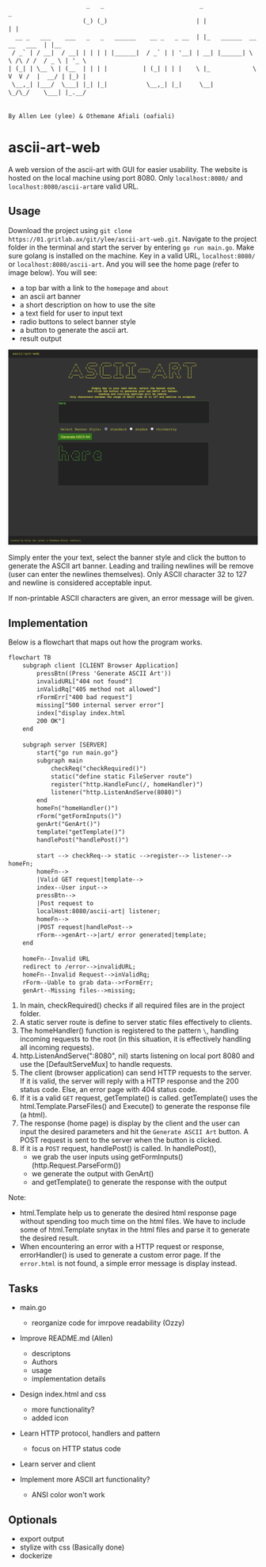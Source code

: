 ```
                      _   _                           _                                _      
                     (_) (_)                         | |                              | |     
  __ _   ___    ___   _   _   ______    __ _   _ __  | |_   ______  __      __   ___  | |__   
 / _` | / __|  / __| | | | | |______|  / _` | | '__| | __| |______| \ \ /\ / /  / _ \ | '_ \  
| (_| | \__ \ | (__  | | | |          | (_| | | |    \ |_            \ V  V /  |  __/ | |_) | 
 \__,_| |___/  \___| |_| |_|           \__,_| |_|     \__|            \_/\_/    \___| |_.__/  
                                                                                              
                                                                                              
By Allen Lee (ylee) & Othemane Afiali (oafiali)
```

# ascii-art-web
A web version of the ascii-art with GUI for easier usability.
The website is hosted on the local machine using port 8080.
Only `localhost:8080/` and `localhost:8080/ascii-art`are valid URL.

## Usage
Download the project using `git clone https://01.gritlab.ax/git/ylee/ascii-art-web.git`. Navigate to the project folder in the terminal and start the server by entering `go run main.go`. Make sure golang is installed on the machine.
Key in a valid URL, `localhost:8080/` or `localhost:8080/ascii-art`. And you will see the home page (refer to image below). You will see:
- a top bar with a link to the `homepage` and `about`
- an ascii art banner
- a short description on how to use the site
- a text field for user to input text
- radio buttons to select banner style
- a button to generate the ascii art. 
- result output

![alt text](assets/images/image.png)

Simply enter the your text, select the banner style and click the button to generate the ASCII art banner.
Leading and trailing newlines will be remove (user can enter the newlines themselves).
Only ASCII character 32 to 127 and newline is considered acceptable input.

If non-printable ASCII characters are given, an error message will be given.


## Implementation
Below is a flowchart that maps out how the program works.

```mermaid
flowchart TB
    subgraph client [CLIENT Browser Application]
        pressBtn((Press 'Generate ASCII Art'))
        invalidURL["404 not found"]
        inValidRq["405 method not allowed"]
        rFormErr["400 bad request"]
        missing["500 internal server error"]
        index["display index.html
        200 OK"]
    end

    subgraph server [SERVER]
        start{"go run main.go"}
        subgraph main
            checkReq("checkRequired()")
            static("define static FileServer route")
            register("http.HandleFunc(/, homeHandler)")
            listener("http.ListenAndServe(8080)")
        end
        homeFn("homeHandler()")
        rForm("getFormInputs()")
        genArt("GenArt()")
        template("getTemplate()")
        handlePost("handlePost()")

        start --> checkReq--> static -->register--> listener--> homeFn;
        homeFn-->
        |Valid GET request|template-->
        index--User input-->
        pressBtn-->
        |Post request to
        localHost:8080/ascii-art| listener;
        homeFn-->
        |POST request|handlePost-->
        rForm-->genArt-->|art/ error generated|template;
    end

    homeFn--Invalid URL
    redirect to /error-->invalidURL;
    homeFn--Invalid Request-->inValidRq;
    rForm--Uable to grab data-->rFormErr;
    genArt--Missing files-->missing;
```

1. In main, checkRequired() checks if all required files are in the project folder. 
2. A static server route is define to server static files effectively to clients.
3. The homeHandler() function is registered to the pattern `\`, handling incoming requests to the root (in this situation, it is effectively handling all incoming requests).
4. http.ListenAndServe(":8080", nil) starts listening on local port 8080 and use the [DefaultServeMux] to handle requests.
5. The client (browser application) can send HTTP requests to the server.  If it is valid, the server will reply with a HTTP response and the 200 status code. Else, an error page with 404 status code.
5. If it is a valid `GET` request, getTemplate() is called. getTemplate() uses the html.Template.ParseFiles() and Execute() to generate the response file (a html).
6. The response (home page) is display by the client and the user can input the desired parameters and hit the `Generate ASCII Art` button. A POST request is sent to the server when the button is clicked.
7. If it is a `POST` request, handlePost() is called. In handlePost(),
    - we grab the user inputs using getFormInputs() (http.Request.ParseForm())
    - we generate the output with GenArt()
    - and getTemplate() to generate the response with the output

Note:
- html.Template help us to generate the desired html response page without spending too much time on the html files. We have to include some of html.Template snytax in the html files and parse it to generate the desired result.
- When encountering an error with a HTTP request or response, errorHandler() is used to generate a custom error page. If the `error.html` is not found, a simple error message is display instead.

## Tasks
- main.go
    - reorganize code for imrpove readability (Ozzy)
- Improve README.md (Allen)
    - descriptons
    - Authors 
    - usage
    - implementation details
- Design index.html and css
    - more functionality?
    - added icon

- Learn HTTP protocol, handlers and pattern
    - focus on HTTP status code 
- Learn server and client
- Implement more ASCII art functionality?
    - ANSI color won't work

## Optionals
- export output
- stylize with css (Basically done)
- dockerize